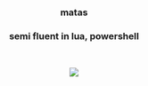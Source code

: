 <div align="center" >
<table width="100%">
  
### matas
### semi fluent in lua, powershell
  
&nbsp;<p align="center">![](![](https://komarev.com/ghpvc/?username=enyxium&style=flat-square)
)<br>

  <div align="center" >

